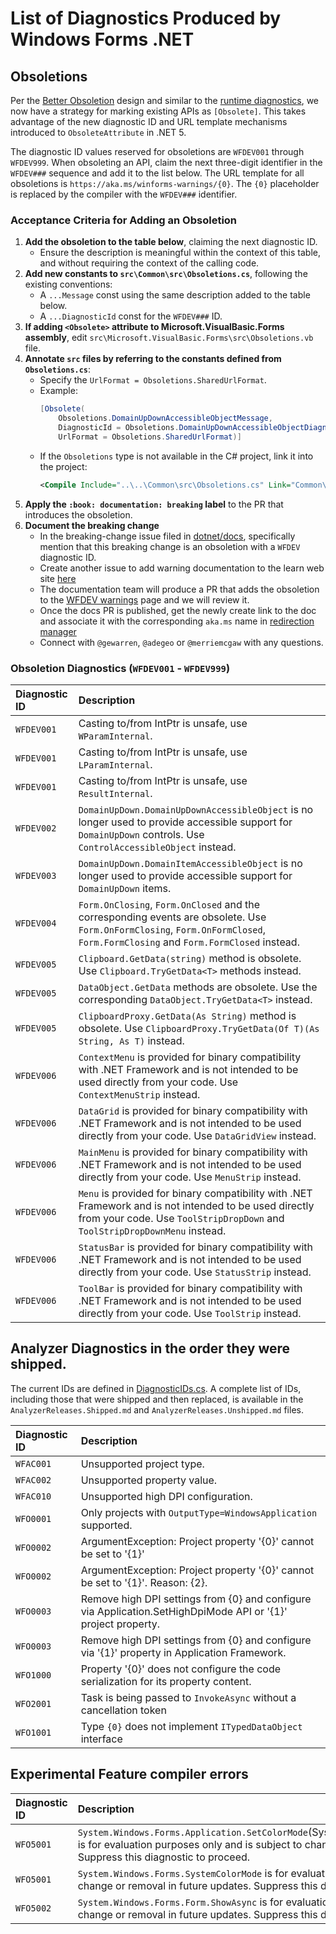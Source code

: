 # List of Diagnostics Produced by Windows Forms .NET

## Obsoletions

Per the [Better Obsoletion](https://github.com/dotnet/designs/blob/main/accepted/2020/better-obsoletion/better-obsoletion.md) design and similar to the [runtime diagnostics](https://github.com/dotnet/runtime/blob/main/docs/project/list-of-diagnostics.md), we now have a strategy for marking existing APIs as `[Obsolete]`. This takes advantage of the new diagnostic ID and URL template mechanisms introduced to `ObsoleteAttribute` in .NET 5.

The diagnostic ID values reserved for obsoletions are `WFDEV001` through `WFDEV999`. When obsoleting an API, claim the next three-digit identifier in the `WFDEV###` sequence and add it to the list below. The URL template for all obsoletions is `https://aka.ms/winforms-warnings/{0}`. The `{0}` placeholder is replaced by the compiler with the `WFDEV###` identifier.

### Acceptance Criteria for Adding an Obsoletion

1. **Add the obsoletion to the table below**, claiming the next diagnostic ID.
    - Ensure the description is meaningful within the context of this table, and without requiring the context of the calling code.
2. **Add new constants to `src\Common\src\Obsoletions.cs`**, following the existing conventions:
    - A `...Message` const using the same description added to the table below.
    - A `...DiagnosticId` const for the `WFDEV###` ID.
3. **If adding `<Obsolete>` attribute to Microsoft.VisualBasic.Forms assembly**, edit `src\Microsoft.VisualBasic.Forms\src\Obsoletions.vb` file.
4. **Annotate `src` files by referring to the constants defined from `Obsoletions.cs`**:
    - Specify the `UrlFormat = Obsoletions.SharedUrlFormat`.
    - Example: 
        ```C#
        [Obsolete(
            Obsoletions.DomainUpDownAccessibleObjectMessage,
            DiagnosticId = Obsoletions.DomainUpDownAccessibleObjectDiagnosticId,
            UrlFormat = Obsoletions.SharedUrlFormat)]
        ```
    - If the `Obsoletions` type is not available in the C# project, link it into the project:
        ```xml
        <Compile Include="..\..\Common\src\Obsoletions.cs" Link="Common\Obsoletions.cs" />
        ```
5. **Apply the `:book: documentation: breaking` label** to the PR that introduces the obsoletion.
6. **Document the breaking change**
    - In the breaking-change issue filed in [dotnet/docs](https://github.com/dotnet/docs), specifically mention that this breaking change is an obsoletion with a `WFDEV` diagnostic ID.
    - Create another issue to add warning documentation to the learn web site [here](https://github.com/dotnet/docs-desktop/issues/new?template=diagnostic-compiler.yml)
    - The documentation team will produce a PR that adds the obsoletion to the [WFDEV warnings](https://learn.microsoft.com/dotnet/desktop/winforms/wfdev-diagnostics/wfdev003) page and we will review it.
    - Once the docs PR is published, get the newly create link to the doc and associate it with the corresponding `aka.ms` name in [redirection manager](https://akalinkmanager.trafficmanager.net/am/redirection/home?options=host:aka.ms )
    - Connect with `@gewarren`, `@adegeo` or `@merriemcgaw` with any questions.

### Obsoletion Diagnostics (`WFDEV001` - `WFDEV999`)

| Diagnostic ID     | Description |
| :---------------- | :---------- |
| `WFDEV001` | Casting to/from IntPtr is unsafe, use `WParamInternal`. |
| `WFDEV001` | Casting to/from IntPtr is unsafe, use `LParamInternal`. |
| `WFDEV001` | Casting to/from IntPtr is unsafe, use `ResultInternal`. |
| `WFDEV002` | `DomainUpDown.DomainUpDownAccessibleObject` is no longer used to provide accessible support for `DomainUpDown` controls. Use `ControlAccessibleObject` instead. |
| `WFDEV003` | `DomainUpDown.DomainItemAccessibleObject` is no longer used to provide accessible support for `DomainUpDown` items. |
| `WFDEV004` | `Form.OnClosing`, `Form.OnClosed` and the corresponding events are obsolete. Use `Form.OnFormClosing`, `Form.OnFormClosed`, `Form.FormClosing` and `Form.FormClosed` instead. |
| `WFDEV005` | `Clipboard.GetData(string)` method is obsolete. Use `Clipboard.TryGetData<T>` methods instead. |
| `WFDEV005` | `DataObject.GetData` methods are obsolete. Use the corresponding `DataObject.TryGetData<T>` instead. |
| `WFDEV005` | `ClipboardProxy.GetData(As String)` method is obsolete. Use `ClipboardProxy.TryGetData(Of T)(As String, As T)` instead. |
| `WFDEV006` | `ContextMenu` is provided for binary compatibility with .NET Framework and is not intended to be used directly from your code. Use `ContextMenuStrip` instead. |
| `WFDEV006` | `DataGrid` is provided for binary compatibility with .NET Framework and is not intended to be used directly from your code. Use `DataGridView` instead. |
| `WFDEV006` | `MainMenu` is provided for binary compatibility with .NET Framework and is not intended to be used directly from your code. Use `MenuStrip` instead. |
| `WFDEV006` | `Menu` is provided for binary compatibility with .NET Framework and is not intended to be used directly from your code. Use `ToolStripDropDown` and `ToolStripDropDownMenu` instead. |
| `WFDEV006` | `StatusBar` is provided for binary compatibility with .NET Framework and is not intended to be used directly from your code. Use `StatusStrip` instead. |
| `WFDEV006` | `ToolBar` is provided for binary compatibility with .NET Framework and is not intended to be used directly from your code. Use `ToolStrip` instead. |

## Analyzer Diagnostics in the order they were shipped.

The current IDs are defined in [DiagnosticIDs.cs](https://github.com/dotnet/winforms/blob/main/src/System.Windows.Forms.Analyzers/src/System/Windows/Forms/Analyzers/Diagnostics/DiagnosticIDs.cs). A complete list of IDs, including those that were shipped and then replaced, is available in the `AnalyzerReleases.Shipped.md` and `AnalyzerReleases.Unshipped.md` files.

| Diagnostic ID     | Description |
| :---------------- | :---------- |
| `WFAC001` | Unsupported project type. |
| `WFAC002` | Unsupported property value. |
| `WFAC010` | Unsupported high DPI configuration. |
| `WFO0001` | Only projects with `OutputType=WindowsApplication` supported. |
| `WFO0002` | ArgumentException: Project property '{0}' cannot be set to '{1}'|
| `WFO0002` | ArgumentException: Project property '{0}' cannot be set to '{1}'. Reason: {2}.|
| `WFO0003` | Remove high DPI settings from {0} and configure via Application.SetHighDpiMode API or '{1}' project property.|
| `WFO0003` | Remove high DPI settings from {0} and configure via '{1}' property in Application Framework.|
| `WFO1000` | Property '{0}' does not configure the code serialization for its property content.|
| `WFO2001` | Task is being passed to `InvokeAsync` without a cancellation token |
| `WFO1001` | Type `{0}` does not implement `ITypedDataObject` interface|

## Experimental Feature compiler errors

| Diagnostic ID     | Description |
| :---------------- | :---------- |
| `WFO5001` | `System.Windows.Forms.Application.SetColorMode`(System.Windows.Forms.SystemColorMode) is for evaluation purposes only and is subject to change or removal in future updates. Suppress this diagnostic to proceed.|
| `WFO5001` | `System.Windows.Forms.SystemColorMode` is for evaluation purposes only and is subject to change or removal in future updates. Suppress this diagnostic to proceed.|
| `WFO5002` | `System.Windows.Forms.Form.ShowAsync` is for evaluation purposes only and is subject to change or removal in future updates. Suppress this diagnostic to proceed.|
